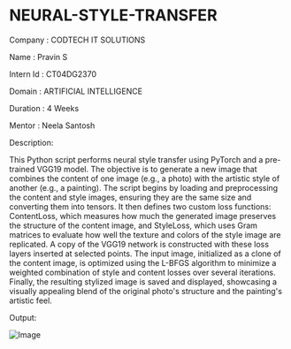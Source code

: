 # NEURAL-STYLE-TRANSFER

Company : CODTECH IT SOLUTIONS

Name : Pravin S

Intern Id : CT04DG2370

Domain : ARTIFICIAL INTELLIGENCE

Duration : 4 Weeks

Mentor : Neela Santosh

Description:

This Python script performs neural style transfer using PyTorch and a pre-trained VGG19 model. The objective is to generate a new image that combines the content of one image (e.g., a photo) with the artistic style of another (e.g., a painting). The script begins by loading and preprocessing the content and style images, ensuring they are the same size and converting them into tensors. It then defines two custom loss functions: ContentLoss, which measures how much the generated image preserves the structure of the content image, and StyleLoss, which uses Gram matrices to evaluate how well the texture and colors of the style image are replicated. A copy of the VGG19 network is constructed with these loss layers inserted at selected points. The input image, initialized as a clone of the content image, is optimized using the L-BFGS algorithm to minimize a weighted combination of style and content losses over several iterations. Finally, the resulting stylized image is saved and displayed, showcasing a visually appealing blend of the original photo's structure and the painting's artistic feel.

Output:

![Image](https://github.com/user-attachments/assets/2e78952c-8627-4a26-999e-b2708773a31c)
